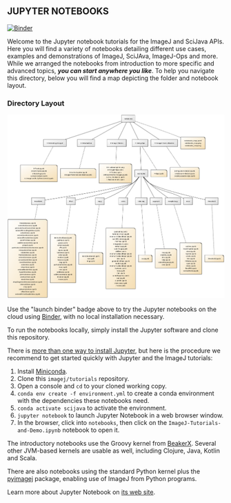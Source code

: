JUPYTER NOTEBOOKS
-----------------

[![Binder](https://mybinder.org/badge.svg)](https://mybinder.org/v2/gh/imagej/tutorials/master)

Welcome to the Jupyter notebook tutorials for the ImageJ and SciJava APIs. Here you will find a variety of notebooks detailing different use cases, examples and demonstrations of ImageJ, SciJAva, ImageJ-Ops and more. While we arranged the notebooks from introduction to more specific and advanced topics, ***you can start anywhere you like***. To help you navigate this directory, below you will find a map depicting the folder and notebook layout.

### **Directory Layout**
![notebooks yUML map](notebooks_map.png)

Use the "launch binder" badge above to try the Jupyter notebooks on the cloud
using [Binder](https://mybinder.org), with no local installation necessary.

To run the notebooks locally, simply install the Jupyter software and clone this repository.

There is [more than one way to install Jupyter](https://jupyter.org/install),
but here is the procedure we recommend to get started quickly with Jupyter and the ImageJ tutorials:

1. Install [Miniconda](https://conda.io/miniconda.html).
2. Clone this `imagej/tutorials` repository.
3. Open a console and `cd` to your cloned working copy.
4. `conda env create -f environment.yml` to create a conda environment with the
   dependencies these notebooks need.
5. `conda activate scijava` to activate the environment.
6. `jupyter notebook` to launch Jupyter Notebook in a web browser window.
7. In the browser, click into `notebooks`, then click on the
   `ImageJ-Tutorials-and-Demo.ipynb` notebook to open it.

The introductory notebooks use the Groovy kernel from
[BeakerX](https://beakerx.com). Several other JVM-based kernels
are usable as well, including Clojure, Java, Kotlin and Scala.

There are also notebooks using the standard Python kernel plus
the [pyimagej](https://pypi.org/project/pyimagej) package,
enabling use of ImageJ from Python programs.


Learn more about Jupyter Notebook on [its web site](https://jupyter.org).
